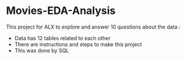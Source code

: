 # Movies-EDA-Analysis

This project for ALX to explore and answer 10 questions about the data :
- Data has 12 tables related to each other
- There are instructions and steps to make this project
- This was done by SQL
